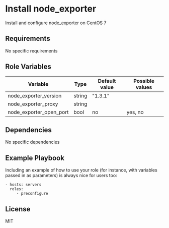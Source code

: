Install node_exporter
=========

Install and configure node_exporter on CentOS 7

Requirements
------------

No specific requirements

Role Variables
--------------

| Variable                | Type   | Default value | Possible values |
|-------------------------|--------|---------------|-----------------|
| node_exporter_version   | string | "1.3.1"       |                 |
| node_exporter_proxy     | string |               |                 |
| node_exporter_open_port | bool   | no            | yes, no         |

Dependencies
------------

No specific dependencies

Example Playbook
----------------

Including an example of how to use your role (for instance, with variables passed in as parameters) is always nice for users too:

    - hosts: servers
      roles:
         - preconfigure

License
-------

MIT

